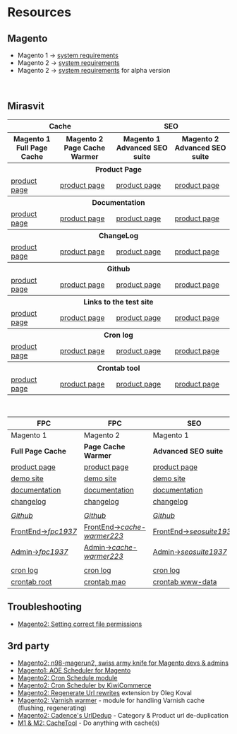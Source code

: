 # Resources

<!-- → ↠ ↣ ↦ ⇒ ⇻ ⇸ ─ -->


## Magento

- Magento 1 → [system requirements](https://docs.magento.com/m1/ce/user_guide/magento/system-requirements.html)
- Magento 2 → [system requirements](https://devdocs.magento.com/guides/v2.2/install-gde/system-requirements-tech.html)
- Magento 2 → [system requirements](https://devdocs.magento.com/guides/v2.3/install-gde/system-requirements-tech.html) for alpha version

<br>


## Mirasvit

<table>
    <thead>
        <tr>
            <th colspan=2>Cache</th>
            <th colspan=2>SEO</th>
        </tr>
        <tr>
            <th>Magento 1 <br/>Full Page Cache</th>
            <th>Magento 2 <br/>Page Cache Warmer</th>
            <th>Magento 1 <br/>Advanced SEO suite</th>
            <th>Magento 2 <br/>Advanced SEO suite</th>
        </tr>
    </thead>
    <tbody>
      <tr><th colspan=4> Product Page </th></tr>
      <tr>
        <td><a href="https://mirasvit.com/magento-extensions/full-page-cache.html">product page</a></td>
        <td><a href="https://mirasvit.com/magento-2-extensions/full-page-cache-warmer.html">product page</a></td>
        <td><a href="https://mirasvit.com/magento-extensions/advanced-seo-suite.html">product page</a></td>
        <td><a href="https://mirasvit.com/magento-2-extensions/advanced-seo-suite.html">product page</a></td>
      </tr>
      <tr><th colspan=4> Documentation </th></tr>
      <tr>
        <td><a href="https://mirasvit.com/magento-extensions/full-page-cache.html">product page</a></td>
        <td><a href="https://mirasvit.com/magento-2-extensions/full-page-cache-warmer.html">product page</a></td>
        <td><a href="https://mirasvit.com/magento-extensions/advanced-seo-suite.html">product page</a></td>
        <td><a href="https://mirasvit.com/magento-2-extensions/advanced-seo-suite.html">product page</a></td>
      </tr>
      <tr><th colspan=4> ChangeLog </th></tr>
      <tr>
        <td><a href="https://mirasvit.com/magento-extensions/full-page-cache.html">product page</a></td>
        <td><a href="https://mirasvit.com/magento-2-extensions/full-page-cache-warmer.html">product page</a></td>
        <td><a href="https://mirasvit.com/magento-extensions/advanced-seo-suite.html">product page</a></td>
        <td><a href="https://mirasvit.com/magento-2-extensions/advanced-seo-suite.html">product page</a></td>
      </tr>
      <tr><th colspan=4> Github </th></tr>
      <tr>
        <td><a href="https://mirasvit.com/magento-extensions/full-page-cache.html">product page</a></td>
        <td><a href="https://mirasvit.com/magento-2-extensions/full-page-cache-warmer.html">product page</a></td>
        <td><a href="https://mirasvit.com/magento-extensions/advanced-seo-suite.html">product page</a></td>
        <td><a href="https://mirasvit.com/magento-2-extensions/advanced-seo-suite.html">product page</a></td>
      </tr>
      <tr><th colspan=4> Links to the test site </th></tr>
      <tr>
        <td><a href="https://mirasvit.com/magento-extensions/full-page-cache.html">product page</a></td>
        <td><a href="https://mirasvit.com/magento-2-extensions/full-page-cache-warmer.html">product page</a></td>
        <td><a href="https://mirasvit.com/magento-extensions/advanced-seo-suite.html">product page</a></td>
        <td><a href="https://mirasvit.com/magento-2-extensions/advanced-seo-suite.html">product page</a></td>
      </tr>
      <tr><th colspan=4> Cron log </th></tr>
      <tr>
        <td><a href="https://mirasvit.com/magento-extensions/full-page-cache.html">product page</a></td>
        <td><a href="https://mirasvit.com/magento-2-extensions/full-page-cache-warmer.html">product page</a></td>
        <td><a href="https://mirasvit.com/magento-extensions/advanced-seo-suite.html">product page</a></td>
        <td><a href="https://mirasvit.com/magento-2-extensions/advanced-seo-suite.html">product page</a></td>
      </tr>   
      <tr><th colspan=4> Crontab tool </th></tr>
      <tr>
        <td><a href="https://mirasvit.com/magento-extensions/full-page-cache.html">product page</a></td>
        <td><a href="https://mirasvit.com/magento-2-extensions/full-page-cache-warmer.html">product page</a></td>
        <td><a href="https://mirasvit.com/magento-extensions/advanced-seo-suite.html">product page</a></td>
        <td><a href="https://mirasvit.com/magento-2-extensions/advanced-seo-suite.html">product page</a></td>
      </tr>         
    </tbody>
</table>

<br>

| FPC | FPC | SEO | SEO 
|---|---|---|---
|Magento 1|Magento 2|Magento 1|Magento 2
|**Full Page Cache**|**Page Cache Warmer**|**Advanced SEO suite**|**Advanced SEO suite**
|[product page](https://mirasvit.com/magento-extensions/full-page-cache.html)|[product page](https://mirasvit.com/magento-2-extensions/full-page-cache-warmer.html)|[product page](https://mirasvit.com/magento-extensions/advanced-seo-suite.html)|[product page](https://mirasvit.com/magento-2-extensions/advanced-seo-suite.html)
|[demo site](http://fpc19.demo.mirasvit.com)|[demo site](http://cache-warmer.m2.mirasvit.com)|[demo site](http://seo19.demo.mirasvit.com)|[demo site](http://seo.m2.mirasvit.com)
|[documentation](https://docs.mirasvit.com/doc/extension_fpc/current)|[documentation](https://mirasvit.com/docs/module-cache-warmer/current)|[documentation](https://docs.mirasvit.com/doc/extension_seosuite/current)|[documentation](https://mirasvit.com/docs/module-seo/current)
|[changelog](https://docs.mirasvit.com/doc/extension_fpc/current/changelog)|[changelog](https://mirasvit.com/docs/module-cache-warmer/current/changelog)|[changelog](https://mirasvit.com/docs/module-seo/current/changelog)|[changelog](https://mirasvit.com/docs/module-seo/current/changelog)
| | | | 
|[*Github*](https://github.com/mirasvit/extension_fpc)|[*Github*](https://github.com/mirasvit/module-cache-warmer)|[*Github*](https://github.com/mirasvit/extension_seo)|[*Github*](https://github.com/mirasvit/module-seo)
|[FrontEnd→*fpc1937*](http://fpc1937.mao.mirasvit.com)|[FrontEnd→*cache-warmer223*](http://cache-warmer223.mao.mirasvit.com)|[FrontEnd→*seosuite1937*](http://seosuite1937.mao.mirasvit.com)|[FrontEnd→*seo*](http://seo.mao.mirasvit.com)
|[Admin→*fpc1937*](http://fpc1937.mao.mirasvit.com/index.php/mageadmin/system_config/edit/section/fpc)|[Admin→*cache-warmer223*](http://cache-warmer223.mao.mirasvit.com/mageadmin/admin)|[Admin→*seosuite1937*](http://seosuite1937.mao.mirasvit.com/mageadmin)|[Admin→*seo*](http://seo.mao.mirasvit.com/mageadmin/admin)
| | | |
| [cron log](http://debug.mao.mirasvit.com/logs.php?site=fpc1937&log=cron) | [cron log](http://debug.mao.mirasvit.com/logs.php?site=cache-warmer223&log=magento.cron) | [cron log](http://debug.mao.mirasvit.com/logs.php?site=seo-suite1937&log=cron) | [cron log](http://debug.mao.mirasvit.com/logs.php?site=seo&log=magento.cron)
| [crontab root](http://debug.mao.mirasvit.com/crontab.php?user=root) | [crontab mao](http://debug.mao.mirasvit.com/crontab.php?user=mao) | [crontab www-data](http://debug.mao.mirasvit.com/crontab.php?user=www-data) |


## Troubleshooting

- [Magento2: Setting correct file permissions](https://github.com/turboBasic/magento-howto/blob/master/permissions.md)


## 3rd party

- [Magento2: n98-magerun2, swiss army knife for Magento devs & admins](https://github.com/netz98/n98-magerun2)
- [Magento1: AOE Scheduler for Magento](https://github.com/AOEpeople/Aoe_Scheduler)
- [Magento2: Cron Schedule module](https://github.com/shockwavemk/magento2-module-cron-schedule)
- [Magento2: Cron Scheduler by KiwiCommerce](https://kiwicommerce.co.uk/docs/cron-scheduler/)
- [Magento2: Regenerate Url rewrites](https://github.com/olegkoval/magento2-regenerate_url_rewrites) extension by Oleg Koval
- [Magento2: Varnish warmer](https://github.com/lizardmedia/varnish-warmer-magento2) - module for handling Varnish cache (flushing, regenerating)
- [Magento2: Cadence's UrlDedup](https://github.com/cadencelabs/urldedup) - Category & Product url de-duplication
- [M1 & M2: CacheTool](https://github.com/gordalina/cachetool) - Do anything with cache(s)
